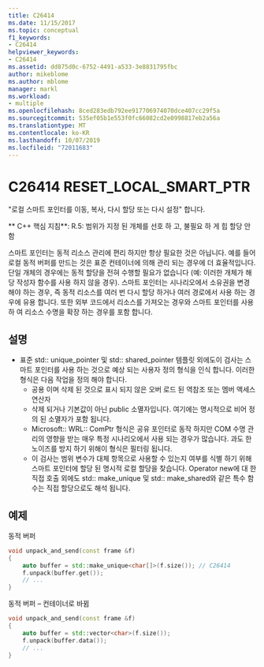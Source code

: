 ```yaml
---
title: C26414
ms.date: 11/15/2017
ms.topic: conceptual
f1_keywords:
- C26414
helpviewer_keywords:
- C26414
ms.assetid: dd875d0c-6752-4491-a533-3e8831795fbc
author: mikeblome
ms.author: mblome
manager: markl
ms.workload:
- multiple
ms.openlocfilehash: 8ced283edb792ee917706974070dce407cc29f5a
ms.sourcegitcommit: 535ef05b1e553f0fc66082cd2e0998817eb2a56a
ms.translationtype: MT
ms.contentlocale: ko-KR
ms.lasthandoff: 10/07/2019
ms.locfileid: "72011683"
---
```

# <a name="c26414-reset_local_smart_ptr"></a>C26414 RESET_LOCAL_SMART_PTR

"로컬 스마트 포인터를 이동, 복사, 다시 할당 또는 다시 설정" 합니다.

** C++ 핵심 지침**: R.5: 범위가 지정 된 개체를 선호 하 고, 불필요 하 게 힙 할당 안 함

스마트 포인터는 동적 리소스 관리에 편리 하지만 항상 필요한 것은 아닙니다. 예를 들어 로컬 동적 버퍼를 만드는 것은 표준 컨테이너에 의해 관리 되는 경우에 더 효율적입니다. 단일 개체의 경우에는 동적 할당을 전혀 수행할 필요가 없습니다 (예: 이러한 개체가 해당 작성자 함수를 사용 하지 않을 경우). 스마트 포인터는 시나리오에서 소유권을 변경 해야 하는 경우, 즉 동적 리소스를 여러 번 다시 할당 하거나 여러 경로에서 사용 하는 경우에 유용 합니다. 또한 외부 코드에서 리소스를 가져오는 경우와 스마트 포인터를 사용 하 여 리소스 수명을 확장 하는 경우를 포함 합니다.

## <a name="remarks"></a>설명

- 표준 std:: unique_pointer 및 std:: shared_pointer 템플릿 외에도이 검사는 스마트 포인터를 사용 하는 것으로 예상 되는 사용자 정의 형식을 인식 합니다. 이러한 형식은 다음 작업을 정의 해야 합니다.
  - 공용 이며 삭제 된 것으로 표시 되지 않은 오버 로드 된 역참조 또는 멤버 액세스 연산자
  - 삭제 되거나 기본값이 아닌 public 소멸자입니다. 여기에는 명시적으로 비어 정의 된 소멸자가 포함 됩니다.
  - Microsoft:: WRL:: ComPtr 형식은 공유 포인터로 동작 하지만 COM 수명 관리의 영향을 받는 매우 특정 시나리오에서 사용 되는 경우가 많습니다. 과도 한 노이즈를 방지 하기 위해이 형식은 필터링 됩니다.
  - 이 검사는 범위 변수가 대체 항목으로 사용할 수 있는지 여부를 식별 하기 위해 스마트 포인터에 할당 된 명시적 로컬 할당을 찾습니다. Operator new에 대 한 직접 호출 외에도 std:: make_unique 및 std:: make_shared와 같은 특수 함수는 직접 할당으로도 해석 됩니다.

## <a name="example"></a>예제

동적 버퍼

```cpp
void unpack_and_send(const frame &f)
{
    auto buffer = std::make_unique<char[]>(f.size()); // C26414
    f.unpack(buffer.get());
    // ...
}
```

동적 버퍼 – 컨테이너로 바뀜

```cpp
void unpack_and_send(const frame &f)
{
    auto buffer = std::vector<char>(f.size());
    f.unpack(buffer.data());
    // ...
}
```
